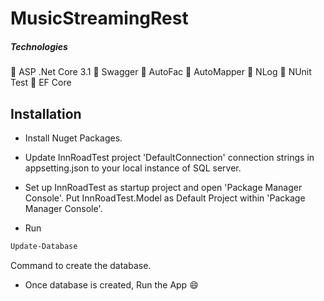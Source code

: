 

# MusicStreamingRest


##### Technologies
 :radio_button: ASP .Net Core 3.1
 :radio_button: Swagger
 :radio_button: AutoFac
 :radio_button: AutoMapper
 :radio_button: NLog
 :radio_button: NUnit Test
 :radio_button: EF Core


## Installation

* Install Nuget Packages.
* Update InnRoadTest  project 'DefaultConnection'  connection strings in appsetting.json to your local instance of SQL server.

* Set up InnRoadTest as startup project and open 'Package Manager Console'. Put InnRoadTest.Model as Default Project within 'Package Manager Console'. 
* Run 
``` bash
Update-Database 
``` 
Command to create the database.

* Once database is created,  Run the App :smile:



